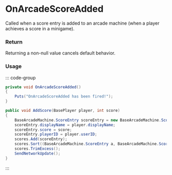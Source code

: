 # OnArcadeScoreAdded
<Badge type="info" text="Entity"/><Badge type="danger" text="Carbon Compatible"/><Badge type="warning" text="Oxide Compatible"/>
Called when a score entry is added to an arcade machine (when a player achieves a score in a minigame).

### Return
Returning a non-null value cancels default behavior.

### Usage
::: code-group
```csharp [Example]
private void OnArcadeScoreAdded()
{
	Puts("OnArcadeScoreAdded has been fired!");
}
```
```csharp [Source — Assembly-CSharp @ BaseArcadeMachine]
public void AddScore(BasePlayer player, int score)
{
	BaseArcadeMachine.ScoreEntry scoreEntry = new BaseArcadeMachine.ScoreEntry();
	scoreEntry.displayName = player.displayName;
	scoreEntry.score = score;
	scoreEntry.playerID = player.userID;
	scores.Add(scoreEntry);
	scores.Sort((BaseArcadeMachine.ScoreEntry a, BaseArcadeMachine.ScoreEntry b) => b.score.CompareTo(a.score));
	scores.TrimExcess();
	SendNetworkUpdate();
}

```
:::
